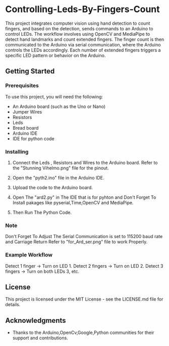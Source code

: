 # Controlling-Leds-By-Fingers-Count
This project integrates computer vision using hand detection to count fingers, and based on the detection, sends commands to an Arduino to control LEDs. The workflow involves using OpenCV and MediaPipe to detect hand landmarks and count extended fingers. The finger count is then communicated to the Arduino via serial communication, where the Arduino controls the LEDs accordingly. Each number of extended fingers triggers a specific LED pattern or behavior on the Arduino.
## Getting Started

### Prerequisites 
To use this project, you will need the following:


  - An Arduino board (such as the Uno or Nano)
  - Jumper Wires
  - Resistors
  - Leds
  - Bread board 
  - Arduino IDE 
  - IDE for python code
### Installing

1. Connect the Leds , Resistors  and Wires  to the Arduino board. Refer to the   "Stunning Vihelmo.png" file for the pinout.

2. Open the "pyth2.ino" file in the Arduino IDE.

3. Upload the code to the Arduino board.

4. Open The "ard2.py" in The  IDE that is for pyhton and Don't Forget To Install pakages like pyserial,Time,OpenCV and MediaPipe.

5. Then Run The Python Code.

### Note
Don't Forget To Adjust The  Serial  Communication is set to 115200 baud rate and  Carriage Return Refer to  "for_Ard_ser.png" file to work Properly. 

### Example Workflow 

Detect 1 finger → Turn on LED 1.
Detect 2 fingers → Turn on LED 2.
Detect 3 fingers → Turn on both LEDs 3, etc.

## License

This project is licensed under the MIT License - see the LICENSE.md file for details.

## Acknowledgments
- Thanks to the Arduino,OpenCv,Google,Python communities for their support and contributions.
